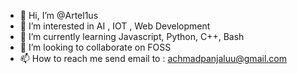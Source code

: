 - 👋 Hi, I’m @Artel1us
- 👀 I’m interested in AI , IOT , Web Development
- 🌱 I’m currently learning Javascript, Python, C++, Bash
- 💞️ I’m looking to collaborate on FOSS
- 📫 How to reach me send email to : achmadpanjaluu@gmail.com

<!---
Artel1us/Artel1us is a ✨ special ✨ repository because its `README.md` (this file) appears on your GitHub profile.
You can click the Preview link to take a look at your changes.
--->
